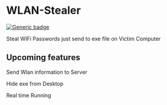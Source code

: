 # WLAN-Stealer 

[![Generic badge](https://img.shields.io/badge/<SUBJECT>-<STATUS>-<COLOR>.svg)](https://shields.io/)

Steal WIFi Passwords just send to exe file on Victim Computer
## Upcoming features

Send Wlan information to Server

Hide exe from Desktop

Real time Running 
